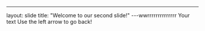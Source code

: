 ---
layout: slide
title: "Welcome to our second slide!"
---wwrrrrrrrrrrrrrr
Your text
Use the left arrow to go back!
